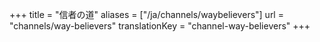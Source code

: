 +++
title = "信者の道"
aliases = ["/ja/channels/waybelievers"]
url = "channels/way-believers"
translationKey = "channel-way-believers"
+++

